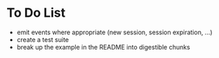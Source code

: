 # To Do List

* emit events where appropriate (new session, session expiration, ...)
* create a test suite
* break up the example in the README into digestible chunks